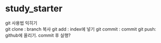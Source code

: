# study_starter

<div>
git 사용법 익히기 
<div>	
git clone : branch 복사
git add : index에 넣기
git commit : commit
git push: github에 올리기. commit 후 실행?
</div>
</div>
